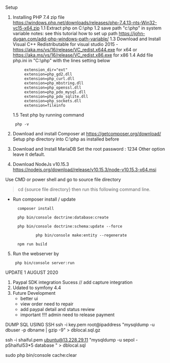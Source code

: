 Setup
1. Installing PHP 7.4 zip file  https://windows.php.net/downloads/releases/php-7.4.13-nts-Win32-vc15-x64.zip
	1.1 Extract php on C:\php
        1.2 save path "c:\php" in system variable notes: see this tutorial how to set up path https://john-dugan.com/add-php-windows-path-variable/
        1.3 Download and Install Visual C++ Redistributable for visual studio 2015 - https://aka.ms/vs/16/release/VC_redist.x644.exe for x64 or 							https://aka.ms/vs/16/release/VC_redist.x86.exe for x86
        1.4 Add file php.ini in "C:\php" with the lines setting below

            extension_dir="ext"
            extension=php_gd2.dll
            extension=php_curl.dll
            extension=php_mbstring.dll
            extension=php_openssl.dll
            extension=php_pdo_mysql.dll
            extension=php_pdo_sqlite.dll
            extension=php_sockets.dll
            extension=fileinfo

	1.5 Test php by running command

		php -v



2. Download and install Composer at https://getcomposer.org/download/
        Setup php directory into C:\php as installed before

3. Download and Install MariaDB
        Set the root password : 1234
        Other option leave it default.

4. Download NodeJs v10.15.3 https://nodejs.org/download/release/v10.15.3/node-v10.15.3-x64.msi

Use CMD or power shell and go to source file directory

> cd {source file directory} then run this following command line.


- Run composer install / update

		composer install

		php bin/console doctrine:database:create

		php bin/console doctrine:schema:update --force

                php bin/console make:entity --regenerate

		npm run build

5. Run the webserver by

		php bin/console server:run


UPDATE 1 AUGUST 2020
1. Paypal SDK integration Sucess // add capture integration
2. Udated to symfony 4.4
3. Future Development
   - better ui
   - view order need to repair
   - add paypal detail and status review
   - important !!!! admin need to release payment


DUMP SQL USING SSH
ssh -i key.pem root@ipaddress "mysqldump -u dbuser -p dbname | gzip -9" > dblocal.sql.gz

ssh -i shaiful.pem ubuntu@13.228.29.11 "mysqldump -u sepol -pShaiful53*5 database " > dblocal.sql


sudo php bin/console cache:clear